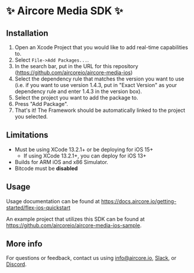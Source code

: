 # ✨ Aircore Media SDK ✨

## Installation

 1. Open an Xcode Project that you would like to add real-time capabilities to.
 2. Select `File->Add Packages...`.
 3. In the search bar, put in the URL for this repository (https://github.com/aircoreio/aircore-media-ios)
 4. Select the dependency rule that matches the version you want to use (i.e. if you want to use version 1.4.3, put in "Exact Version" as your dependency rule and enter 1.4.3 in the version box).
 5. Select the project you want to add the package to.
 6. Press "Add Package".
 7. That's it! The Framework should be automatically linked to the project you selected.

## Limitations

 - Must be using XCode 13.2.1+ or be deploying for iOS 15+
   - If using XCode 13.2.1+, you can deploy for iOS 13+
 - Builds for ARM iOS and x86 Simulator.
 - Bitcode must be **disabled**

## Usage

Usage documentation can be found at https://docs.aircore.io/getting-started/flex-ios-quickstart

An example project that utilizes this SDK can be found at https://github.com/aircoreio/aircore-media-ios-sample.

## More info

For questions or feedback, contact us using info@aircore.io, [Slack](https://join.slack.com/t/aircoreio/shared_invite/zt-1i6q0p8ra-X5v4epakcAq~tngmlPJgAA), or [Discord](https://discord.com/invite/GwNaRSdkZ2).
